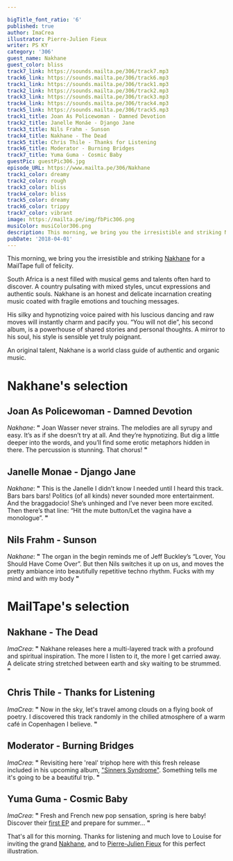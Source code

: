 ```yaml
---

bigTitle_font_ratio: '6'
published: true
author: ImaCrea
illustrator: Pierre-Julien Fieux
writer: PS KY
category: '306'
guest_name: Nakhane
guest_color: bliss
track7_link: https://sounds.mailta.pe/306/track7.mp3
track6_link: https://sounds.mailta.pe/306/track6.mp3
track1_link: https://sounds.mailta.pe/306/track1.mp3
track2_link: https://sounds.mailta.pe/306/track2.mp3
track3_link: https://sounds.mailta.pe/306/track3.mp3
track4_link: https://sounds.mailta.pe/306/track4.mp3
track5_link: https://sounds.mailta.pe/306/track5.mp3
track1_title: Joan As Policewoman - Damned Devotion
track2_title: Janelle Monáe - Django Jane
track3_title: Nils Frahm - Sunson
track4_title: Nakhane - The Dead
track5_title: Chris Thile - Thanks for Listening
track6_title: Moderator - Burning Bridges
track7_title: Yuma Guma - Cosmic Baby
guestPic: guestPic306.jpg
episode_URL: https://www.mailta.pe/306/Nakhane
track1_color: dreamy
track2_color: rough
track3_color: bliss
track4_color: bliss
track5_color: dreamy
track6_color: trippy
track7_color: vibrant
image: https://mailta.pe/img/fbPic306.png
musiColor: musiColor306.png
description: This morning, we bring you the irresistible and striking Nakhane for a MailTape full of felicity. South Africa is a nest filled with musical gems and talents often hard to discover. A country pulsating with mixed styles, uncut expressions and authentic souls. Nakhane is an honest and delicate incarnation creating music coated with fragile emotions and touching messages.
pubDate: '2018-04-01'
---
```

This morning, we bring you the irresistible and striking [Nakhane](https://www.facebook.com/nakhaneofficial) for a MailTape full of felicity.

South Africa is a nest filled with musical gems and talents often hard to discover. A country pulsating with mixed styles, uncut expressions and authentic souls. Nakhane is an honest and delicate incarnation creating music coated with fragile emotions and touching messages.

His silky and hypnotizing voice paired with his luscious dancing and raw moves will instantly charm and pacify you. “You will not die”, his second album, is a powerhouse of shared stories and personal thoughts. A mirror to his soul, his style is sensible yet truly poignant.

An original talent, Nakhane is a world class guide of authentic and organic music.


# Nakhane's selection


## Joan As Policewoman - Damned Devotion
_Nakhane_: **"** Joan Wasser never strains. The melodies are all syrupy and easy. It’s as if she doesn’t try at all. And they’re hypnotizing. But dig a little deeper into the words, and you’ll find some erotic metaphors hidden in there. The percussion is stunning. That chorus! **"** 

## Janelle Monae - Django Jane
_Nakhane_: **"** This is the Janelle I didn’t know I needed until I heard this track. Bars bars bars! Politics (of all kinds) never sounded more entertainment. And the braggadocio! She’s unhinged and I’ve never been more excited. Then there’s that line: “Hit the mute button/Let the vagina have a monologue”.  **"** 

## Nils Frahm - Sunson
_Nakhane_: **"** The organ in the begin reminds me of Jeff Buckley’s “Lover, You Should Have Come Over”. But then Nils switches it up on us, and moves the pretty ambiance into beautifully repetitive techno rhythm. Fucks with my mind and with my body **"** 


# MailTape's selection

## Nakhane - The Dead
_ImaCrea_: **"** Nakhane releases here a multi-layered track with a profound and spiritual inspiration. The more I listen to it, the more I get carried away. A delicate string stretched between earth and sky waiting to be strummed. **"** 

## Chris Thile - Thanks for Listening
_ImaCrea_: **"** Now in the sky, let's travel among clouds on a flying book of poetry. I discovered this track randomly in the chilled atmosphere of a warm café in Copenhagen I believe. **"** 

## Moderator - Burning Bridges
_ImaCrea_: **"** Revisiting here 'real' triphop here with this fresh release included in his upcoming album, ["Sinners Syndrome"](https://moderator.bandcamp.com/album/sinners-syndrome-2). Something tells me it's going to be a beautiful trip. **"** 

## Yuma Guma - Cosmic Baby
_ImaCrea_: **"** Fresh and French new pop sensation, spring is here baby! Discover their [first EP](https://soundcloud.com/yumaguma/sets/ep-1) and prepare for summer... **"** 

That's all for this morning. Thanks for listening and much love to Louise for inviting the grand [Nakhane](https://www.facebook.com/nakhaneofficial/), and to [Pierre-Julien Fieux](http://pierrejulienfieux.com/) for this perfect illustration.
